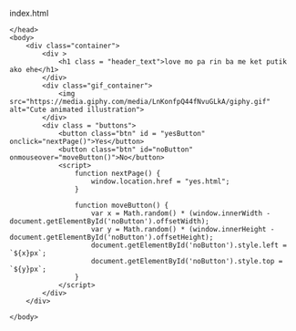 index.html<!DOCTYPE html>
<html lang="en">
    <head>
        <link rel="stylesheet" href="./style/css/styles.css">
        
    </head> 
    <body>
        <div class="container">
            <div >
                <h1 class = "header_text">love mo pa rin ba me ket putik ako ehe</h1>
            </div>
            <div class="gif_container">
                <img src="https://media.giphy.com/media/LnKonfpQ44fNvuGLkA/giphy.gif" alt="Cute animated illustration">
            </div>
            <div class = "buttons">
                <button class="btn" id = "yesButton" onclick="nextPage()">Yes</button>
                <button class="btn" id="noButton" onmouseover="moveButton()">No</button>
                <script>
                    function nextPage() {
                        window.location.href = "yes.html";
                    }
                    
                    function moveButton() {
                        var x = Math.random() * (window.innerWidth - document.getElementById('noButton').offsetWidth);
                        var y = Math.random() * (window.innerHeight - document.getElementById('noButton').offsetHeight);
                        document.getElementById('noButton').style.left = `${x}px`;
                        document.getElementById('noButton').style.top = `${y}px`;
                    }
                </script> 
            </div>
        </div>
       
    </body> 
</html>
